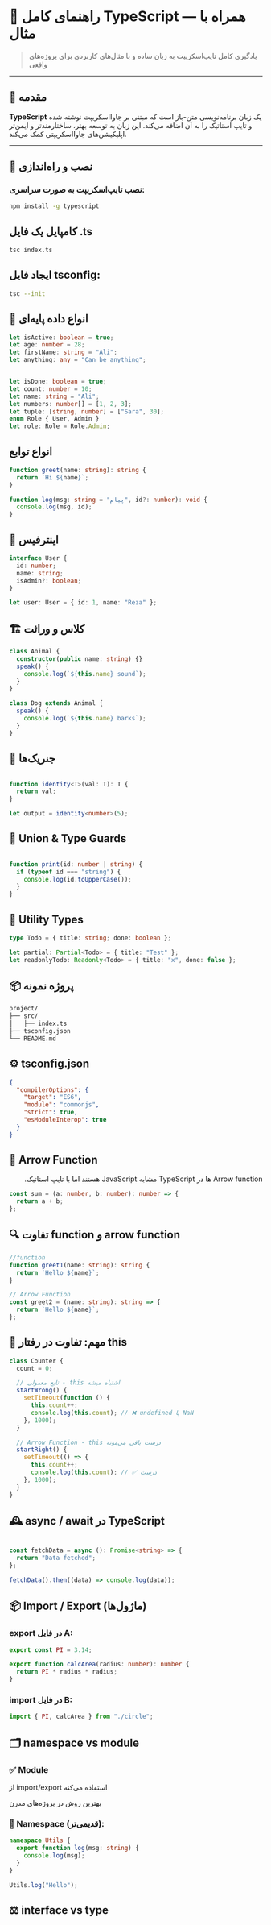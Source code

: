 # 📘 راهنمای کامل TypeScript — همراه با مثال

> یادگیری کامل تایپ‌اسکریپت به زبان ساده و با مثال‌های کاربردی برای پروژه‌های واقعی

---

## 🚀 مقدمه

**TypeScript** یک زبان برنامه‌نویسی متن-باز است که مبتنی بر جاوااسکریپت نوشته شده و تایپ استاتیک را به آن اضافه می‌کند. این زبان به توسعه بهتر، ساختارمندتر و ایمن‌تر اپلیکیشن‌های جاوااسکریپتی کمک می‌کند.

---

## 🔧 نصب و راه‌اندازی

### نصب تایپ‌اسکریپت به صورت سراسری:

```bash
npm install -g typescript

```
## کامپایل یک فایل .ts
```bash
tsc index.ts
```
## ایجاد فایل tsconfig:

```bash
tsc --init
```
## 🧠 انواع داده پایه‌ای

```ts
let isActive: boolean = true;
let age: number = 28;
let firstName: string = "Ali";
let anything: any = "Can be anything";


let isDone: boolean = true;
let count: number = 10;
let name: string = "Ali";
let numbers: number[] = [1, 2, 3];
let tuple: [string, number] = ["Sara", 30];
enum Role { User, Admin }
let role: Role = Role.Admin;

```


## انواع توابع

```ts
function greet(name: string): string {
  return `Hi ${name}`;
}

function log(msg: string = "پیام", id?: number): void {
  console.log(msg, id);
}

```


## 🧱 اینترفیس

```ts
interface User {
  id: number;
  name: string;
  isAdmin?: boolean;
}

let user: User = { id: 1, name: "Reza" };

```


## 🏗 کلاس و وراثت
```ts
class Animal {
  constructor(public name: string) {}
  speak() {
    console.log(`${this.name} sound`);
  }
}

class Dog extends Animal {
  speak() {
    console.log(`${this.name} barks`);
  }
}

```

## 🧬 جنریک‌ها

```ts

function identity<T>(val: T): T {
  return val;
}

let output = identity<number>(5);

```


## 🎲 Union & Type Guards
```ts

function print(id: number | string) {
  if (typeof id === "string") {
    console.log(id.toUpperCase());
  }
}
```


## 🧰 Utility Types
```ts
type Todo = { title: string; done: boolean };

let partial: Partial<Todo> = { title: "Test" };
let readonlyTodo: Readonly<Todo> = { title: "x", done: false };

```


## 📦 پروژه نمونه
```bash
project/
├── src/
│   ├── index.ts
├── tsconfig.json
└── README.md

```
## ⚙️ tsconfig.json
```json
{
  "compilerOptions": {
    "target": "ES6",
    "module": "commonjs",
    "strict": true,
    "esModuleInterop": true
  }
}
```

## 🔹 Arrow Function

<div dir="rtl">
Arrow function‌ ها در TypeScript مشابه JavaScript هستند اما با تایپ استاتیک.</div>


```ts
const sum = (a: number, b: number): number => {
  return a + b;
};

```

## 🔍 تفاوت function و arrow function
```ts
//function
function greet1(name: string): string {
  return `Hello ${name}`;
}

// Arrow Function
const greet2 = (name: string): string => {
  return `Hello ${name}`;
};


```

## 🚫 مهم: تفاوت در رفتار this
```ts
class Counter {
  count = 0;

  // تابع معمولی - this اشتباه میشه
  startWrong() {
    setTimeout(function () {
      this.count++;
      console.log(this.count); // ❌ undefined یا NaN
    }, 1000);
  }

  // Arrow Function - this درست باقی می‌مونه
  startRight() {
    setTimeout(() => {
      this.count++;
      console.log(this.count); // ✅ درست
    }, 1000);
  }
}


```

## 🕰 async / await در TypeScript
```ts

const fetchData = async (): Promise<string> => {
  return "Data fetched";
};

fetchData().then((data) => console.log(data));


```

## 📦 Import / Export (ماژول‌ها)
### export در فایل A:

```ts
export const PI = 3.14;

export function calcArea(radius: number): number {
  return PI * radius * radius;
}

```
### import در فایل B:

```ts
import { PI, calcArea } from "./circle";
```


## 🗂 namespace vs module
### ✅ Module
از import/export استفاده می‌کنه

بهترین روش در پروژه‌های مدرن



### 🧩 Namespace (قدیمی‌تر):
```ts
namespace Utils {
  export function log(msg: string) {
    console.log(msg);
  }
}

Utils.log("Hello");

```

## ⚖️ interface vs type

